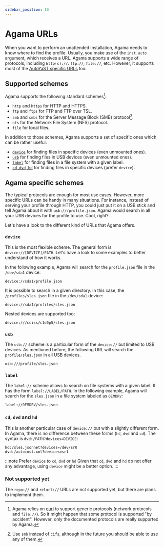 ```yaml
---
sidebar_position: 10
---
```


# Agama URLs

When you want to perform an unattended installation, Agama needs to know where
to find the profile. Usually, you make use of the `inst.auto` argument, which
receives a URL. Agama supports a wide range of protocols, including
`http(s)://`. `ftp://`, `file://`, etc. However, it supports most of the
[AutoYaST specific URLs](https://doc.opensuse.org/projects/autoyast/#Commandline-ay)
too.

## Supported schemes

Agama supports the following standard schemes[^1]:

- `http` and `https` for HTTP and HTTPS.
- `ftp` and `ftps` for FTP and FTP over TSL.
- `smb` and `smbs` for the Server Message Block (SMB) protocol[^2].
- `nfs` for the Network File System (NFS) protocol.
- `file` for local files.

In addition to those schemes, Agama supports a set of specific ones which can be
rather useful:

- [`device`](#device) for finding files in specific devices (even unmounted
  ones).
- [`usb`](#usb) for finding files in USB devices (even unmounted ones).
- [`label`](#label) for finding files in a file system with a given label.
- [`cd`, `dvd`, `hd`](#cd-dvd-and-hd) for finding files in specific devices
  (prefer `device`).

## Agama specific schemes

The typical protocols are enough for most use cases. However, more specific URLs
can be handy in many situations. For instance, instead of serving your profile
through HTTP, you could just put it on a USB stick and tell Agama about it with
`usb:///profile.json`. Agama would search in all your USB devices for the
profile to use. Cool, right?

Let's have a look to the different kind of URLs that Agama offers.

### `device`

This is the most flexible scheme. The general form is `device://[DEVICE]/PATH`.
Let's have a look to some examples to better understand of how it works.

In the following example, Agama will search for the `profile.json` file in the
`/dev/sda1` device:

```text
device://sda1/profile.json
```

It is possible to search in a given directory. In this case, the
`/profiles/sles.json` file in the `/dev/sda1` device:

```text
device://sda1/profiles/sles.json
```

Nested devices are supported too:

```text
device:///cciss/c1d0p5/sles.json
```

### `usb`

The `usb://` scheme is a particular form of the `device://` but limited to USB
devices. As mentioned before, the following URL will search the
`profile/sles.json` in all USB devices.

```text
usb:///profile/sles.json
```

### `label`

The `label://` scheme allows to search on file systems with a given label. It
has the form `label://LABEL/PATH`. In the following example, Agama will search
for the `sles.json` in a file system labeled as `OEMDRV`:

```text
label://OEMDRV/sles.json
```

### `cd`, `dvd` and `hd`

This is another particular case of `device://` but with a slightly different form. In Agama, there
is no difference between these forms (`hd`, `dvd` and `cd`). The syntax is
`dvd:/PATH?devices=DEVICE`:

```text
hd:/sles.jsonnet?devices=/dev/sr0
dvd:/autoinst.xml?devices=sr1
```

:::note Prefer `device` to `cd`, `dvd` or `hd`
Given that `cd`, `dvd` and `hd` do not offer any advantage, using `device` might be a better option.
:::

### Not supported yet

The `repo://` and `relurl://` URLs are not supported yet, but there are plans to
implement them.

[^1]:
    Agama relies on [curl](https://curl.se/) to support generic protocols
    (network protocols and `file://`). So it might happen that some protocol is
    supported "by accident". However, only the documented protocols are really
    supported by Agama.

[^2]:
    Use `smb` instead of `cifs`, although in the future you should be able to
    use any of them.
